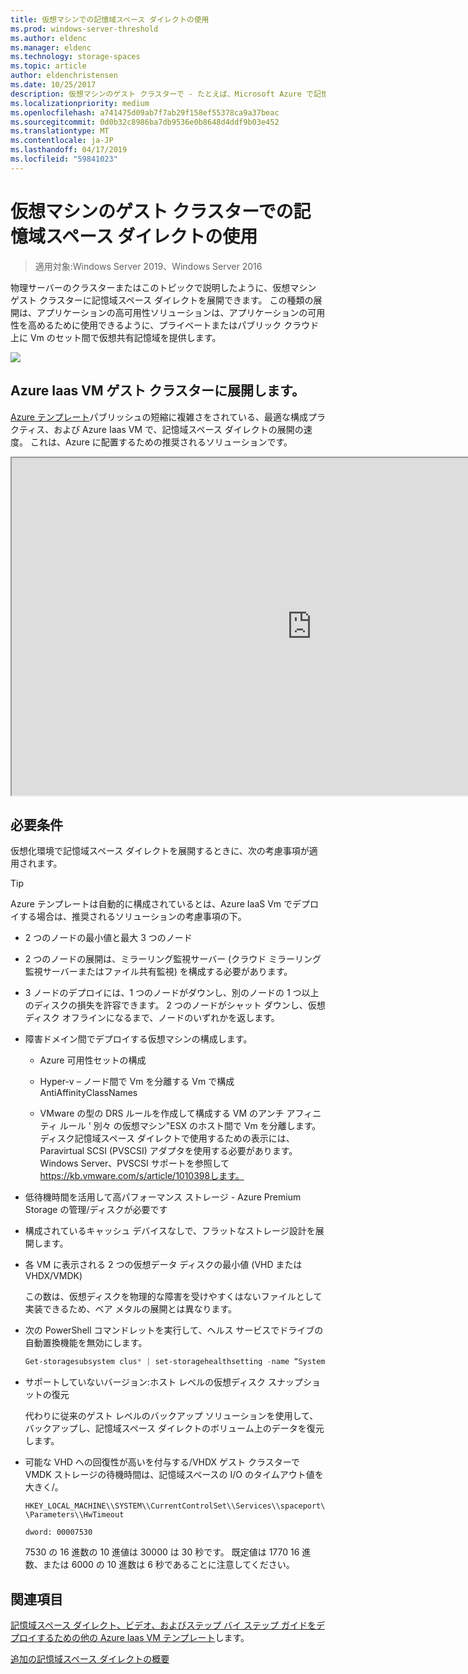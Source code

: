 ```yaml
---
title: 仮想マシンでの記憶域スペース ダイレクトの使用
ms.prod: windows-server-threshold
ms.author: eldenc
ms.manager: eldenc
ms.technology: storage-spaces
ms.topic: article
author: eldenchristensen
ms.date: 10/25/2017
description: 仮想マシンのゲスト クラスターで - たとえば、Microsoft Azure で記憶域スペース ダイレクトをデプロイする方法。
ms.localizationpriority: medium
ms.openlocfilehash: a741475d09ab7f7ab29f158ef55378ca9a37beac
ms.sourcegitcommit: 0d0b32c8986ba7db9536e0b8648d4ddf9b03e452
ms.translationtype: MT
ms.contentlocale: ja-JP
ms.lasthandoff: 04/17/2019
ms.locfileid: "59841023"
---
```

# <a name="using-storage-spaces-direct-in-guest-virtual-machine-clusters"></a>仮想マシンのゲスト クラスターでの記憶域スペース ダイレクトの使用

> 適用対象:Windows Server 2019、Windows Server 2016

物理サーバーのクラスターまたはこのトピックで説明したように、仮想マシン ゲスト クラスターに記憶域スペース ダイレクトを展開できます。 この種類の展開は、アプリケーションの高可用性ソリューションは、アプリケーションの可用性を高めるために使用できるように、プライベートまたはパブリック クラウド上に Vm のセット間で仮想共有記憶域を提供します。

![](media/storage-spaces-direct-in-vm/storage-spaces-direct-in-vm.png)

## <a name="deploying-in-azure-iaas-vm-guest-clusters"></a>Azure Iaas VM ゲスト クラスターに展開します。

[Azure テンプレート](https://github.com/robotechredmond/301-storage-spaces-direct-md)パブリッシュの短縮に複雑さをされている、最適な構成プラクティス、および Azure Iaas VM で、記憶域スペース ダイレクトの展開の速度。 これは、Azure に配置するための推奨されるソリューションです。

<iframe src="https://channel9.msdn.com/Series/Microsoft-Hybrid-Cloud-Best-Practices-for-IT-Pros/Step-by-Step-Deploy-Windows-Server-2016-Storage-Spaces-Direct-S2D-Cluster-in-Microsoft-Azure/player" width="960" height="540" allowfullscreen></iframe>

## <a name="requirements"></a>必要条件

仮想化環境で記憶域スペース ダイレクトを展開するときに、次の考慮事項が適用されます。

> [!TIP]
> Azure テンプレートは自動的に構成されているとは、Azure IaaS Vm でデプロイする場合は、推奨されるソリューションの考慮事項の下。

-   2 つのノードの最小値と最大 3 つのノード

-   2 つのノードの展開は、ミラーリング監視サーバー (クラウド ミラーリング監視サーバーまたはファイル共有監視) を構成する必要があります。

-   3 ノードのデプロイには、1 つのノードがダウンし、別のノードの 1 つ以上のディスクの損失を許容できます。  2 つのノードがシャット ダウンし、仮想ディスク オフラインになるまで、ノードのいずれかを返します。  

-   障害ドメイン間でデプロイする仮想マシンの構成します。

    -   Azure 可用性セットの構成

    -   Hyper-v – ノード間で Vm を分離する Vm で構成 AntiAffinityClassNames

    -   VMware の型の DRS ルールを作成して構成する VM のアンチ アフィニティ ルール ' 別々 の仮想マシン"ESX のホスト間で Vm を分離します。 ディスク記憶域スペース ダイレクトで使用するための表示には、Paravirtual SCSI (PVSCSI) アダプタを使用する必要があります。 Windows Server、PVSCSI サポートを参照して https://kb.vmware.com/s/article/1010398します。

-   低待機時間を活用して高パフォーマンス ストレージ - Azure Premium Storage の管理/ディスクが必要です

-   構成されているキャッシュ デバイスなしで、フラットなストレージ設計を展開します。

-   各 VM に表示される 2 つの仮想データ ディスクの最小値 (VHD または VHDX/VMDK)

    この数は、仮想ディスクを物理的な障害を受けやすくはないファイルとして実装できるため、ベア メタルの展開とは異なります。

-   次の PowerShell コマンドレットを実行して、ヘルス サービスでドライブの自動置換機能を無効にします。

    ```powershell
    Get-storagesubsystem clus* | set-storagehealthsetting -name “System.Storage.PhysicalDisk.AutoReplace.Enabled” -value “False”
    ```

-   サポートしていないバージョン:ホスト レベルの仮想ディスク スナップショットの復元

    代わりに従来のゲスト レベルのバックアップ ソリューションを使用して、バックアップし、記憶域スペース ダイレクトのボリューム上のデータを復元します。

-   可能な VHD への回復性が高いを付与する/VHDX ゲスト クラスターで VMDK ストレージの待機時間は、記憶域スペースの I/O のタイムアウト値を大きく/。

    `HKEY_LOCAL_MACHINE\\SYSTEM\\CurrentControlSet\\Services\\spaceport\\Parameters\\HwTimeout`

    `dword: 00007530`

    7530 の 16 進数の 10 進値は 30000 は 30 秒です。 既定値は 1770 16 進数、または 6000 の 10 進数は 6 秒であることに注意してください。

## <a name="see-also"></a>関連項目

[記憶域スペース ダイレクト、ビデオ、およびステップ バイ ステップ ガイドをデプロイするための他の Azure Iaas VM テンプレート](https://blogs.msdn.microsoft.com/clustering/2017/02/14/deploying-an-iaas-vm-guest-clusters-in-microsoft-azure/)します。

[追加の記憶域スペース ダイレクトの概要](https://docs.microsoft.com/en-us/windows-server/storage/storage-spaces/storage-spaces-direct-overview)
